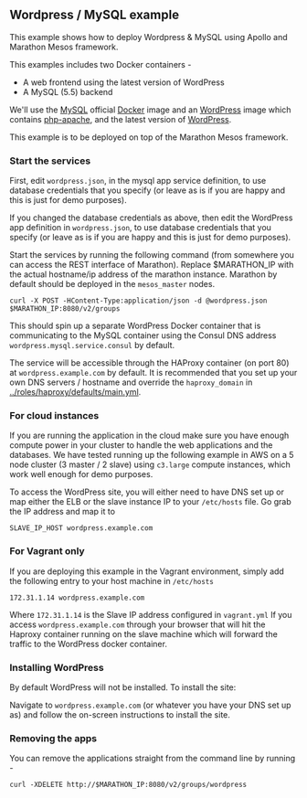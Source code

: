 ## Wordpress / MySQL example

This example shows how to deploy Wordpress & MySQL using Apollo and Marathon Mesos framework.

This examples includes two Docker containers -

* A web frontend using the latest version of WordPress
* A MySQL (5.5) backend


We'll use the [MySQL](https://registry.hub.docker.com/_/mysql/) official [Docker](https://www.docker.com/) image and an [WordPress](https://registry.hub.docker.com/_/wordpress/) image which contains [php-apache](https://registry.hub.docker.com/_/php/), and the latest version of [WordPress](https://wordpress.org/).

This example is to be deployed on top of the Marathon Mesos framework.

### Start the services

First, edit ```wordpress.json```, in the mysql app service definition, to use database credentials that you specify (or leave as is if you are happy and this is just for demo purposes).

If you changed the database credentials as above, then edit the WordPress app definition in ```wordpress.json```, to use database credentials that you specify (or leave as is if you are happy and this is just for demo purposes).

Start the services by running the following command (from somewhere you can access the REST interface of Marathon). Replace $MARATHON_IP with the actual hostname/ip address of the marathon instance.
Marathon by default should be deployed in the ```mesos_master``` nodes.

```
curl -X POST -HContent-Type:application/json -d @wordpress.json $MARATHON_IP:8080/v2/groups
```

This should spin up a separate WordPress Docker container that is communicating to the MySQL container using the Consul DNS address ```wordpress.mysql.service.consul``` by default.

The service will be accessible through the HAProxy container (on port 80) at ```wordpress.example.com``` by default. It is recommended that you set up your own DNS servers / hostname and override the ```haproxy_domain``` in [../roles/haproxy/defaults/main.yml](../roles/haproxy/defaults/main.yml).

### For cloud instances

If you are running the application in the cloud make sure you have enough compute power in your cluster to handle the web applications and the databases. We have tested running up the following example in AWS on a 5 node cluster (3 master / 2 slave) using ```c3.large``` compute instances, which work well enough for demo purposes.

To access the WordPress site, you will either need to have DNS set up or map either the ELB or the slave instance IP to your ```/etc/hosts``` file. Go grab the IP address and map it to


```
SLAVE_IP_HOST wordpress.example.com
```

### For Vagrant only

If you are deploying this example in the Vagrant environment, simply add the following entry to your host machine in ```/etc/hosts```

```
172.31.1.14 wordpress.example.com
```

Where ```172.31.1.14``` is the Slave IP address configured in ```vagrant.yml```
If you access ```wordpress.example.com``` through your browser that will hit the Haproxy container
running on the slave machine which will forward the traffic to the WordPress docker container.

### Installing WordPress

By default WordPress will not be installed. To install the site:

Navigate to ```wordpress.example.com``` (or whatever you have your DNS set up as) and follow the on-screen instructions to install the site.

### Removing the apps

You can remove the applications straight from the command line by running -

```
curl -XDELETE http://$MARATHON_IP:8080/v2/groups/wordpress
```
